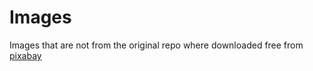 # Images

Images that are not from the original repo where downloaded free from [pixabay](https://pixabay.com/)